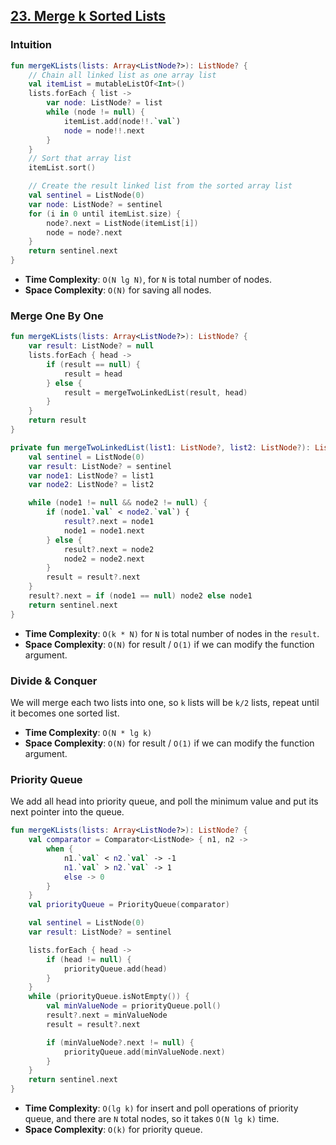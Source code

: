## [23. Merge k Sorted Lists](https://leetcode.com/problems/merge-k-sorted-lists/)

### Intuition
```kotlin
fun mergeKLists(lists: Array<ListNode?>): ListNode? {
    // Chain all linked list as one array list
    val itemList = mutableListOf<Int>()
    lists.forEach { list -> 
        var node: ListNode? = list
        while (node != null) {
            itemList.add(node!!.`val`)
            node = node!!.next
        }
    }
    // Sort that array list
    itemList.sort()

    // Create the result linked list from the sorted array list
    val sentinel = ListNode(0)
    var node: ListNode? = sentinel
    for (i in 0 until itemList.size) {
        node?.next = ListNode(itemList[i])
        node = node?.next
    }
    return sentinel.next
}
```

* **Time Complexity**: `O(N lg N)`, for `N` is total number of nodes.
* **Space Complexity**: `O(N)` for saving all nodes.

### Merge One By One
```kotlin
fun mergeKLists(lists: Array<ListNode?>): ListNode? {
    var result: ListNode? = null
    lists.forEach { head ->
        if (result == null) {
            result = head
        } else {
            result = mergeTwoLinkedList(result, head)
        }
    }
    return result
}

private fun mergeTwoLinkedList(list1: ListNode?, list2: ListNode?): ListNode? {
    val sentinel = ListNode(0)
    var result: ListNode? = sentinel
    var node1: ListNode? = list1
    var node2: ListNode? = list2

    while (node1 != null && node2 != null) {
        if (node1.`val` < node2.`val`) {
            result?.next = node1
            node1 = node1.next
        } else {
            result?.next = node2
            node2 = node2.next
        }
        result = result?.next
    }
    result?.next = if (node1 == null) node2 else node1
    return sentinel.next
}
```
* **Time Complexity**: `O(k * N)` for `N` is total number of nodes in the `result`.
* **Space Complexity**: `O(N)` for result / `O(1)` if we can modify the function argument.

### Divide & Conquer
We will merge each two lists into one, so `k` lists will be `k/2` lists, repeat until it becomes one sorted list.

* **Time Complexity**: `O(N * lg k)`
* **Space Complexity**: `O(N)` for result / `O(1)` if we can modify the function argument.

### Priority Queue
We add all head into priority queue, and poll the minimum value and put its next pointer into the queue.

```kotlin
fun mergeKLists(lists: Array<ListNode?>): ListNode? {
    val comparator = Comparator<ListNode> { n1, n2 ->
        when {
            n1.`val` < n2.`val` -> -1
            n1.`val` > n2.`val` -> 1
            else -> 0
        }
    }
    val priorityQueue = PriorityQueue(comparator)

    val sentinel = ListNode(0)
    var result: ListNode? = sentinel

    lists.forEach { head ->
        if (head != null) {
            priorityQueue.add(head)
        }
    }
    while (priorityQueue.isNotEmpty()) {
        val minValueNode = priorityQueue.poll()
        result?.next = minValueNode
        result = result?.next

        if (minValueNode?.next != null) {
            priorityQueue.add(minValueNode.next)
        }
    }
    return sentinel.next
}
```
* **Time Complexity**: `O(lg k)` for insert and poll operations of priority queue, and there are `N` total nodes, so it takes `O(N lg k)` time.
* **Space Complexity**: `O(k)` for priority queue.